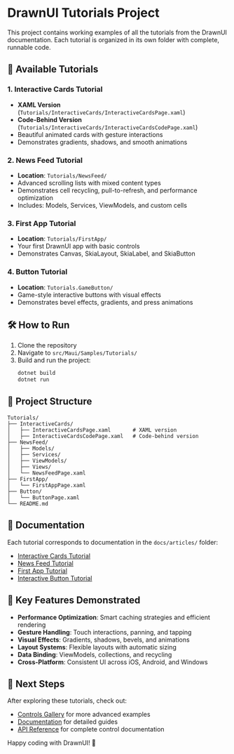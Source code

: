# DrawnUI Tutorials Project

This project contains working examples of all the tutorials from the DrawnUI documentation. Each tutorial is organized in its own folder with complete, runnable code.

## 🚀 Available Tutorials

### 1. **Interactive Cards Tutorial**
- **XAML Version** (`Tutorials/InteractiveCards/InteractiveCardsPage.xaml`)
- **Code-Behind Version** (`Tutorials/InteractiveCards/InteractiveCardsCodePage.xaml`)
- Beautiful animated cards with gesture interactions
- Demonstrates gradients, shadows, and smooth animations

### 2. **News Feed Tutorial**
- **Location**: `Tutorials/NewsFeed/`
- Advanced scrolling lists with mixed content types
- Demonstrates cell recycling, pull-to-refresh, and performance optimization
- Includes: Models, Services, ViewModels, and custom cells

### 3. **First App Tutorial**
- **Location**: `Tutorials/FirstApp/`
- Your first DrawnUI app with basic controls
- Demonstrates Canvas, SkiaLayout, SkiaLabel, and SkiaButton

### 4. **Button Tutorial**
- **Location**: `Tutorials.GameButton/`
- Game-style interactive buttons with visual effects
- Demonstrates bevel effects, gradients, and press animations

## 🛠️ How to Run

1. Clone the repository
2. Navigate to `src/Maui/Samples/Tutorials/`
3. Build and run the project:
   ```bash
   dotnet build
   dotnet run
   ```

## 📁 Project Structure

```
Tutorials/
├── InteractiveCards/
│   ├── InteractiveCardsPage.xaml       # XAML version
│   ├── InteractiveCardsCodePage.xaml   # Code-behind version
├── NewsFeed/
│   ├── Models/
│   ├── Services/
│   ├── ViewModels/
│   ├── Views/
│   └── NewsFeedPage.xaml
├── FirstApp/
│   └── FirstAppPage.xaml
├── Button/
│   └── ButtonPage.xaml
└── README.md
```

## 📖 Documentation

Each tutorial corresponds to documentation in the `docs/articles/` folder:
- [Interactive Cards Tutorial](https://github.com/taublast/DrawnUi.Maui/blob/main/docs/articles/interactive-cards.md)
- [News Feed Tutorial](https://github.com/taublast/DrawnUi.Maui/blob/main/docs/articles/news-feed-tutorial.md)
- [First App Tutorial](https://github.com/taublast/DrawnUi.Maui/blob/main/docs/articles/first-app.md)
- [Interactive Button Tutorial](https://github.com/taublast/DrawnUi.Maui/blob/main/docs/articles/interactive-button.md)

## 🎯 Key Features Demonstrated

- **Performance Optimization**: Smart caching strategies and efficient rendering
- **Gesture Handling**: Touch interactions, panning, and tapping
- **Visual Effects**: Gradients, shadows, bevels, and animations
- **Layout Systems**: Flexible layouts with automatic sizing
- **Data Binding**: ViewModels, collections, and recycling
- **Cross-Platform**: Consistent UI across iOS, Android, and Windows

## 🚀 Next Steps

After exploring these tutorials, check out:
- [Controls Gallery](../Sandbox/) for more advanced examples
- [Documentation](https://github.com/taublast/DrawnUi.Maui/tree/main/docs) for detailed guides
- [API Reference](https://github.com/taublast/DrawnUi.Maui/tree/main/docs/api) for complete control documentation

Happy coding with DrawnUI! 🎉